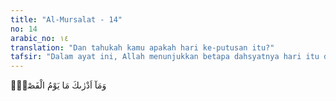 ```yaml
---
title: "Al-Mursalat - 14"
no: 14
arabic_no: ١٤
translation: "Dan tahukah kamu apakah hari ke-putusan itu?"
tafsir: "Dalam ayat ini, Allah menunjukkan betapa dahsyatnya hari itu dalam bentuk pertanyaan kepada Nabi Muhammad, \"Tahukah engkau apakah hari pemisah itu?\" Apakah hari saat umat dan rasul mereka masing-masing dikumpulkan?"
---
```


وَمَآ اَدْرٰىكَ مَا يَوْمُ الْفَصْلِۗ
